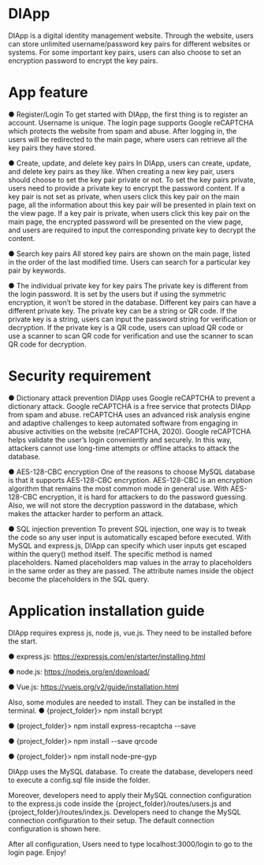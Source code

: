 # DIApp
DIApp is a digital identity management website. Through the website, users can store unlimited username/password key pairs for different websites or systems. For some important key pairs, users can also choose to set an encryption password to encrypt the key pairs.

# App feature
●	Register/Login
To get started with DIApp, the first thing is to register an account. Username is unique. The login page supports Google reCAPTCHA which protects the website from spam and abuse. After logging in, the users will be redirected to the main page, where users can retrieve all the key pairs they have stored.

●	Create, update, and delete key pairs
In DIApp, users can create, update, and delete key pairs as they like. When creating a new key pair, users should choose to set the key pair private or not. To set the key pairs private, users need to provide a private key to encrypt the password content. If a key pair is not set as private, when users click this key pair on the main page, all the information about this key pair will be presented in plain text on the view page. If a key pair is private, when users click this key pair on the main page, the encrypted password will be presented on the view page, and users are required to input the corresponding private key to decrypt the content.

●	Search key pairs
All stored key pairs are shown on the main page, listed in the order of the last modified time. Users can search for a particular key pair by keywords.

●	The individual private key for key pairs 
The private key is different from the login password. It is set by the users but if using the symmetric encryption, it won’t be stored in the database. Different key pairs can have a different private key. The private key can be a string or QR code. If the private key is a string, users can input the password string for verification or decryption. If the private key is a QR code, users can upload QR code or use a scanner to scan QR code for verification and use the scanner to scan QR code for decryption.

# Security requirement
●	Dictionary attack prevention
DIApp uses Google reCAPTCHA to prevent a dictionary attack. Google reCAPTCHA is a free service that protects DIApp from spam and abuse. reCAPTCHA uses an advanced risk analysis engine and adaptive challenges to keep automated software from engaging in abusive activities on the website (reCAPTCHA, 2020). Google reCAPTCHA helps validate the user’s login conveniently and securely. In this way, attackers cannot use long-time attempts or offline attacks to attack the database.

●	AES-128-CBC encryption
One of the reasons to choose MySQL database is that it supports AES-128-CBC encryption. AES-128-CBC is an encryption algorithm that remains the most common mode in general use. With AES-128-CBC encryption, it is hard for attackers to do the password guessing. Also, we will not store the decryption password in the database, which makes the attacker harder to perform an attack.

●	SQL injection prevention
To prevent SQL injection, one way is to tweak the code so any user input is automatically escaped before executed. With MySQL and express.js, DIApp can specify which user inputs get escaped within the query() method itself. The specific method is named placeholders. Named placeholders map values in the array to placeholders in the same order as they are passed. The attribute names inside the object become the placeholders in the SQL query.

# Application installation guide
DIApp requires express js, node js, vue.js. They need to be installed before the start.

●	express.js: https://expressjs.com/en/starter/installing.html

●	node.js: https://nodejs.org/en/download/

●	Vue.js: https://vuejs.org/v2/guide/installation.html

Also, some modules are needed to install. They can be installed in the terminal.
●	{project_folder}> npm install bcrypt

●	{project_folder}> npm install express-recaptcha --save

●	{project_folder}> npm install --save qrcode

●	{project_folder}> npm install node-pre-gyp

DIApp uses the MySQL database. To create the database, developers need to execute a config.sql file inside the folder.

Moreover, developers need to apply their MySQL connection configuration to the express.js code inside the {project_folder}/routes/users.js and {project_folder}/routes/index.js. Developers need to change the MySQL connection configuration to their setup. The default connection configuration is shown here.

After all configuration, Users need to type localhost:3000/login to go to the login page.
Enjoy!
